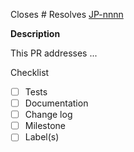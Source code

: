 <!-- If this PR closes a JIRA ticket, make sure the title
starts with the JIRA issue number, for example
JP-1234: <Fix a bug>
-->

Closes #
Resolves [JP-nnnn](https://jira.stsci.edu/browse/JP-nnnn)

**Description**

This PR addresses ...

Checklist
- [ ] Tests
- [ ] Documentation
- [ ] Change log
- [ ] Milestone
- [ ] Label(s)
